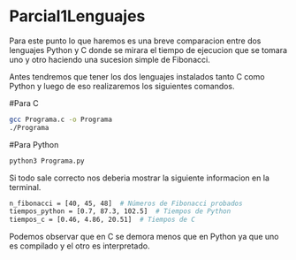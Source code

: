 # Parcial1Lenguajes

Para este punto lo que haremos es una breve comparacion entre dos lenguajes Python y C donde se mirara el tiempo de ejecucion que se tomara uno y otro haciendo una sucesion simple de Fibonacci.

Antes tendremos que tener los dos lenguajes instalados tanto C como Python y luego de eso realizaremos los siguientes comandos.

#Para C

```bash
gcc Programa.c -o Programa
./Programa
```

#Para Python
```bash
python3 Programa.py
```

Si todo sale correcto nos deberia mostrar la siguiente informacion en la terminal.

```bash
n_fibonacci = [40, 45, 48]  # Números de Fibonacci probados
tiempos_python = [0.7, 87.3, 102.5]  # Tiempos de Python
tiempos_c = [0.46, 4.86, 20.51]  # Tiempos de C
```

Podemos observar que en C se demora menos que en Python ya que uno es compilado y el otro es interpretado.
